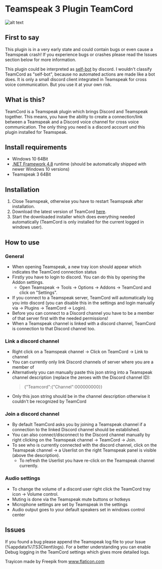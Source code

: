 # Teamspeak 3 Plugin TeamCord

![alt text](https://github.com/Kleinrotti/TeamCord/blob/master/plugin.JPG)

## First to say

This plugin is in a very early state and could contain bugs or even cause a Teamspeak crash!
If you experience bugs or crashes please read the Issues section below for more information.

This plugin could be interpreted as [self-bot](https://support.discord.com/hc/en-us/articles/115002192352-Automated-user-accounts-self-bots-) by discord.
I wouldn't classify TeamCord as "self-bot", because no automated actions are made like a bot does. It is only a small discord client integrated in Teamspeak for cross voice communication.
But you use it at your own risk.

## What is this?

TeamCord is a Teamspeak plugin which brings Discord and Teamspeak together.
This means, you have the ability to create a connection/link between a Teamspeak and a Discord voice channel for cross voice communication.
The only thing you need is a discord account und this plugin installed for Teamspeak.

## Install requirements

- Windows 10 64Bit
- [.NET Framework 4.8](https://dotnet.microsoft.com/download/dotnet-framework/net48) runtime (should be automatically shipped with newer Windows 10 versions)
- Teamspeak 3 64Bit

## Installation

1. Close Teamspeak, otherwise you have to restart Teamspeak after installation.
2. Download the latest version of TeamCord [here](https://github.com/Kleinrotti/TeamCord/releases).
3. Start the downloaded installer which does everything needed automatically (TeamCord is only installed for the current logged in windows user).

## How to use

### General

- When opening Teamspeak, a new tray icon should appear which indicates the TeamCord connection status
- Firstly you have to login to discord. You can do this by opening the Addon settings.
  - Open Teamspeak -> Tools -> Options -> Addons -> TeamCord and click on "Settings".
- If you connect to a Teamspeak server, TeamCord will automatically log you into discord (you can disable this in the settings and login manually via -> Plugins -> TeamCord -> Login).
- Before you can connect to a Discord channel you have to be a member of that server first with the needed permissions!
- When a Teamspeak channel is linked with a discord channel, TeamCord is connection to that Discord channel too.

### Link a discord channel

- Right click on a Teamspeak channel -> Click on TeamCord -> Link to channel
- You can currently only link Discord channels of server where you are a member of
- Alternatively you can manually paste this json string into a Teamspeak channel description (replace the zeroes with the Discord channel ID):
  > {"Teamcord":{"Channel":000000000}}
- Only this json string should be in the channel description otherwise it couldn't be recognized by TeamCord

### Join a discord channel

- By default TeamCord asks you by joining a Teamspeak channel if a connection to the linked Discord channel should be established.
- You can also connect/disconnect to the Discord channel manually by right clicking on the Teamspeak channel -> TeamCord -> Join.
- To see who is currently connected with the discord channel, click on the Teamspeak channel -> a Userlist on the right Teamspeak panel is visible (above the description).
  - To refresh the Userlist you have re-click on the Teamspeak channel currently.

### Audio settings

- To change the volume of a discord user right click the TeamCord tray icon -> Volume control.
- Muting is done via the Teamspeak mute buttons or hotkeys
- Microphone settings are set by Teamspeak in the settings
- Audio output goes to your default speakers set in windows control center

## Issues

If you found a bug please append the Teamspeak log file to your Issue (%appdata%\TS3Client\logs).
For a better understanding you can enable Debug logging in the TeamCord settings which gives more detailed logs.

Trayicon made by Freepik from www.flaticon.com
